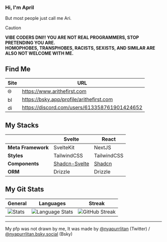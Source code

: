 ### Hi, I'm April

But most people just call me Ari.

> [!CAUTION]
> **VIBE CODERS DNI!! YOU ARE NOT REAL PROGRAMMERS, STOP PRETENDING YOU ARE.**<br> **HOMOPHOBES, TRANSPHOBES, RACISTS, SEXISTS, AND SIMILAR ARE ALSO NOT WELCOME WITH ME.**

## Find Me

| Site                                                                                                                                               | URL                                          |
| -------------------------------------------------------------------------------------------------------------------------------------------------- | -------------------------------------------- |
| 🌐                                                                                                                                                 | https://www.arithefirst.com                  |
| <img src="https://upload.wikimedia.org/wikipedia/commons/thumb/7/7a/Bluesky_Logo.svg/1200px-Bluesky_Logo.svg.png" alt="bluesky logo" width="16px"> | https://bsky.app/profile/arithefirst.com     |
| <img src="https://static1.xdaimages.com/wordpress/wp-content/uploads/2024/01/remove-background-project-1.png" alt="discord logo" width="16px">     | https://discord.com/users/613358761901424652 |

## My Stacks

|                    | **Svelte**                                      | **React**                        |
| ------------------ | ----------------------------------------------- | -------------------------------- |
| **Meta Framework** | SvelteKit                                       | NextJS                           |
| **Styles**         | TailwindCSS                                     | TailwindCSS                      |
| **Components**     | [Shadcn-Svelte](https://www.shadcn-svelte.com/) | [Shadcn](https://ui.shadcn.com/) |
| **ORM**            | Drizzle                                         | Drizzle                          |

## My Git Stats

| General                                                                                                                                                                                                                                          | Languages                                                                                                                                                                                                                                                                           | Streak                                                                                                                                                                                                                                                                                                                |
| ------------------------------------------------------------------------------------------------------------------------------------------------------------------------------------------------------------------------------------------------ | ----------------------------------------------------------------------------------------------------------------------------------------------------------------------------------------------------------------------------------------------------------------------------------- | --------------------------------------------------------------------------------------------------------------------------------------------------------------------------------------------------------------------------------------------------------------------------------------------------------------------- |
| ![Stats](https://github-readme-stats.vercel.app/api?username=arithefirst&show_icons=true&locale=en&theme=transparent&title_color=CDD6F4&text_color=CDD6F4&border_color=45475a&icon_color=CBA6F7&hide_rank=true&bg_color=69696900&card_width=320) | ![Language Stats](https://github-readme-stats.vercel.app/api/top-langs/?username=arithefirst&layout=compact&show_icons=true&locale=en&theme=transparent&title_color=CDD6F4&text_color=CDD6F4&border_color=45475a&icon_color=CBA6F7&hide_rank=true&bg_color=69696900&card_width=320) | ![GitHub Streak](https://github-readme-streak-stats-mu-three.vercel.app/?user=arithefirst&border=45475a&background=69696900&ring=CBA6F7&fire=CBA6F7&dates=CDD6F4&currStreakLabel=CBA6F7&currStreakNum=CBA6F7&sideNums=CBA6F7&sideLabels=CBA6F7&hide_total_contributions=true&hide_longest_streak=true&card_width=150) |

---

My pfp was not drawn by me, It was made by [@nyapurrlitan](https://www.twitter.com/nyapurrlitan) (Twitter) / [@nyapurrlitan.bsky.social](https://bsky.app/profile/did:plc:szgqicncwcoo5q4xij5xtjdb) (Bsky)
